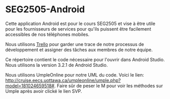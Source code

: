 # SEG2505-Android

Cette application Android est pour le cours SEG2505 et vise à être utile pour les fournisseurs de services pour qu'ils puissent être facilement accessibles de nos téléphones mobiles.

Nous utilisons [Trello](https://trello.com/b/3PInGFvG/seg-android-app) pour garder une trace de notre processus de développement et assigner des tâches aux membres de notre équipe.

Ce répertoire contient le code nécessaire pour l'ouvrir dans Android Studio. Nous utilisons la version 3.2.1 de Android Studio.

Nous utilisons UmpleOnline pour notre UML du code. Voici le lien: http://cruise.eecs.uottawa.ca/umpleonline/umple.php?model=181024659518#. 
Faire sûr de peser le M pour voir les méthodes sur Umple après avoir clické le lien SVP.
